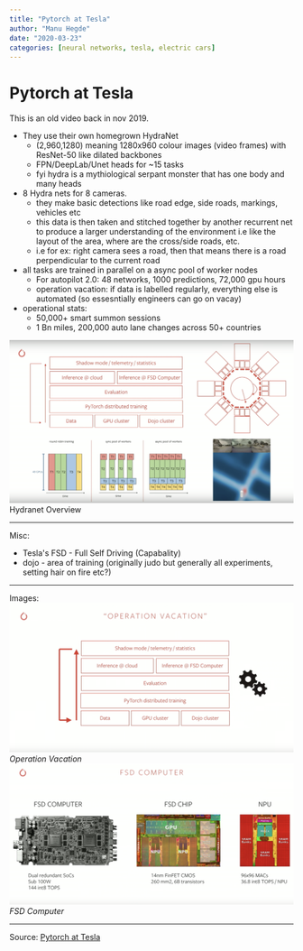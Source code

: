 ```yaml
---
title: "Pytorch at Tesla"
author: "Manu Hegde"
date: "2020-03-23"
categories: [neural networks, tesla, electric cars]
---
```

# Pytorch at Tesla
This is an old video back in nov 2019.
- They use their own homegrown HydraNet
  - (2,960,1280) meaning 1280x960 colour images (video frames) with ResNet-50 like dilated backbones
  - FPN/DeepLab/Unet heads for ~15 tasks
  - fyi hydra is a mythiological serpant monster that has one body and many heads
- 8 Hydra nets for 8 cameras. 
  - they make basic detections like road edge, side roads, markings, vehicles etc
  - this data is then taken and stitched together by another recurrent net to produce a larger understanding of the environment i.e like the layout of the area, where are the cross/side roads, etc.
  - i.e for ex: right camera sees a road, then that means there is a road perpendicular to the current road
- all tasks are trained in parallel on a async pool of worker nodes 
  - For autopilot 2.0: 48 networks, 1000 predictions, 72,000 gpu hours
  - operation vacation: if data is labelled regularly, everything else is automated (so essesntially engineers can go on vacay)
- operational stats:
  - 50,000+ smart summon sessions
  - 1 Bn miles, 200,000 auto lane changes across 50+ countries

![](https://raw.githubusercontent.com/manuhg/ramblings/master/images/Screenshot%202020-03-03%20at%206.49.07%20PM.png) Hydranet Overview

---

Misc:
- Tesla's FSD - Full Self Driving (Capabality)
- dojo - area of training (originally judo but generally all experiments, setting hair on fire etc?)

---

Images:  
![](https://raw.githubusercontent.com/manuhg/ramblings/master/images/Screenshot%202020-03-03%20at%206.44.37%20PM.png) *Operation Vacation*
![](https://raw.githubusercontent.com/manuhg/ramblings/master/images/Screenshot%202020-03-03%20at%206.46.48%20PM.png) *FSD Computer*

---

Source: [Pytorch at Tesla](https://www.youtube.com/watch?reload=9&v=oBklltKXtDE&feature=youtu.be)
